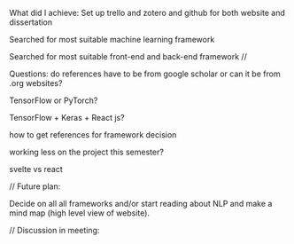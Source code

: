 What did I achieve:
Set up trello and zotero and github for both website and dissertation

Searched for most suitable machine learning framework

Searched for most suitable front-end and back-end framework
//

Questions:
do references have to be from google scholar or can it be from .org websites?

TensorFlow or PyTorch?

TensorFlow + Keras + React js?

how to get references for framework decision

working less on the project this semester?

svelte vs react

//
Future plan:

Decide on all all frameworks and/or start reading about NLP and make a mind map (high level view of website).

//
Discussion in meeting:
